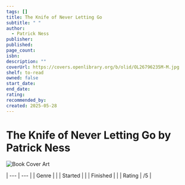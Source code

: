 ```yaml
---
tags: []
title: The Knife of Never Letting Go
subtitle: " "
author:
  - Patrick Ness
publisher: 
published: 
page_count: 
isbn: 
description: ""
coverUrl: https://covers.openlibrary.org/b/olid/OL26796235M-M.jpg
shelf: to-read
owned: false
start_date: 
end_date: 
rating: 
recommended_by: 
created: 2025-05-28
---
```


# The Knife of Never Letting Go by Patrick Ness

![Book Cover Art](https://covers.openlibrary.org/b/olid/OL26796235M-M.jpg)


| --- | --- |
| Genre |  |
| Started |  |
| Finished |  |
| Rating | /5 |

